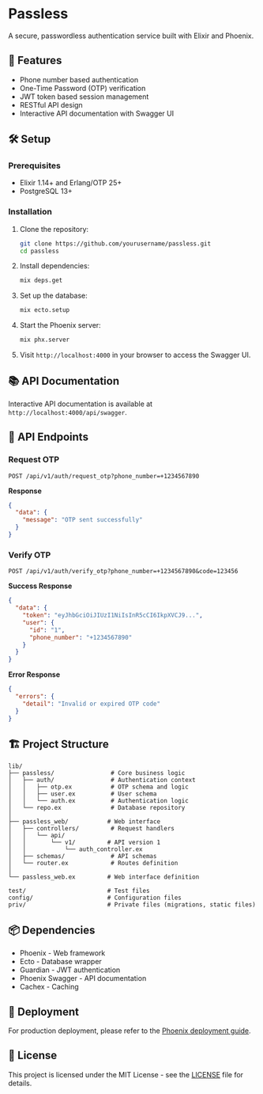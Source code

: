 # Passless

A secure, passwordless authentication service built with Elixir and Phoenix.

## 🚀 Features

- Phone number based authentication
- One-Time Password (OTP) verification
- JWT token based session management
- RESTful API design
- Interactive API documentation with Swagger UI

## 🛠 Setup

### Prerequisites

- Elixir 1.14+ and Erlang/OTP 25+
- PostgreSQL 13+

### Installation

1. Clone the repository:

   ```bash
   git clone https://github.com/yourusername/passless.git
   cd passless
   ```

2. Install dependencies:

   ```bash
   mix deps.get
   ```

3. Set up the database:

   ```bash
   mix ecto.setup
   ```

4. Start the Phoenix server:

   ```bash
   mix phx.server
   ```

5. Visit `http://localhost:4000` in your browser to access the Swagger UI.

## 📚 API Documentation

Interactive API documentation is available at `http://localhost:4000/api/swagger`.

## 🔌 API Endpoints

### Request OTP

```http
POST /api/v1/auth/request_otp?phone_number=+1234567890
```

**Response**

```json
{
  "data": {
    "message": "OTP sent successfully"
  }
}
```

### Verify OTP

```http
POST /api/v1/auth/verify_otp?phone_number=+1234567890&code=123456
```

**Success Response**

```json
{
  "data": {
    "token": "eyJhbGciOiJIUzI1NiIsInR5cCI6IkpXVCJ9...",
    "user": {
      "id": "1",
      "phone_number": "+1234567890"
    }
  }
}
```

**Error Response**

```json
{
  "errors": {
    "detail": "Invalid or expired OTP code"
  }
}
```

## 🏗 Project Structure

```
lib/
├── passless/                # Core business logic
│   ├── auth/                # Authentication context
│   │   ├── otp.ex           # OTP schema and logic
│   │   ├── user.ex          # User schema
│   │   └── auth.ex          # Authentication logic
│   └── repo.ex              # Database repository
│
├── passless_web/           # Web interface
│   ├── controllers/         # Request handlers
│   │   └── api/
│   │       └── v1/         # API version 1
│   │           └── auth_controller.ex
│   ├── schemas/             # API schemas
│   └── router.ex            # Routes definition
│
└── passless_web.ex         # Web interface definition

test/                       # Test files
config/                     # Configuration files
priv/                       # Private files (migrations, static files)
```

## 📦 Dependencies

- Phoenix - Web framework
- Ecto - Database wrapper
- Guardian - JWT authentication
- Phoenix Swagger - API documentation
- Cachex - Caching

## 🚀 Deployment

For production deployment, please refer to the [Phoenix deployment guide](https://hexdocs.pm/phoenix/deployment.html).

## 📄 License

This project is licensed under the MIT License - see the [LICENSE](LICENSE) file for details.
